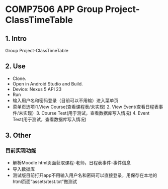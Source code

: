 # COMP7506 APP Group Project-ClassTimeTable

## 1. Intro
Group Project-ClassTimeTable
## 2. Use
* Clone.
* Open in Android Studio and Build.
* Device: Nexus 5 API 23
* Run
* 输入用户名和密码登录（目前可以不用输）进入菜单页
* 菜单页选项:1.View Course(查看课程表/未实现) 2. View Event(查看日程表事件/未实现）3. Course Test(用于测试，查看数据库写入情况) 4. Event Test(用于测试，查看数据库写入情况)
## 3. Other
### 目前实现功能
* 解析Moodle html页面获取课程-老师，日程表事件-事件信息
* 导入数据库
* 测试版目前打开app不用输入用户名和密码可以直接登录，用保存在本地的html页面“assets/test.txt”做测试
